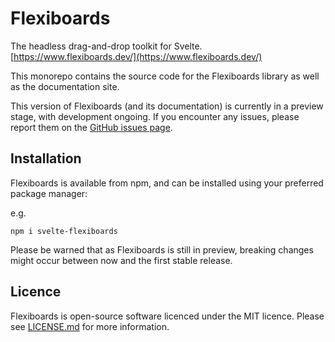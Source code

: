 # Flexiboards

The headless drag-and-drop toolkit for Svelte. [https://www.flexiboards.dev/](https://www.flexiboards.dev/)

This monorepo contains the source code for the Flexiboards library as well as the documentation site.

This version of Flexiboards (and its documentation) is currently in a preview stage, with development ongoing. If you encounter any issues, please report them on the [GitHub issues page](https://github.com/Blakintosh/svelte-flexiboards/issues).

## Installation

Flexiboards is available from npm, and can be installed using your preferred package manager:

e.g.

```
npm i svelte-flexiboards
```

Please be warned that as Flexiboards is still in preview, breaking changes might occur between now and the first stable release.

## Licence

Flexiboards is open-source software licenced under the MIT licence. Please see [LICENSE.md](https://github.com/Blakintosh/svelte-flexiboards/blob/main/LICENSE.md) for more information.

